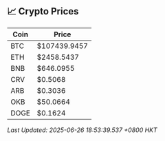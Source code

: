 ## 📈 Crypto Prices

| Coin | Price |
| ---- | ----- |
| BTC | $107439.9457 |
| ETH | $2458.5437 |
| BNB | $646.0955 |
| CRV | $0.5068 |
| ARB | $0.3036 |
| OKB | $50.0664 |
| DOGE | $0.1624 |

_Last Updated: 2025-06-26 18:53:39.537 +0800 HKT_